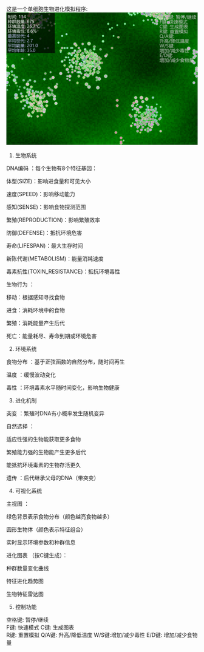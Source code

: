 这是一个单细胞生物进化模拟程序:
![可视界面](ui.png)
1. 生物系统

DNA编码 ：每个生物有8个特征基因：

体型(SIZE)：影响进食量和可见大小

速度(SPEED)：影响移动能力

感知(SENSE)：影响食物探测范围

繁殖(REPRODUCTION)：影响繁殖效率

防御(DEFENSE)：抵抗环境危害

寿命(LIFESPAN)：最大生存时间

新陈代谢(METABOLISM)：能量消耗速度

毒素抗性(TOXIN_RESISTANCE)：抵抗环境毒性

生物行为 ：

移动：根据感知寻找食物

进食：消耗环境中的食物

繁殖：消耗能量产生后代

死亡：能量耗尽、寿命到期或环境危害

2. 环境系统

食物分布 ：基于正弦函数的自然分布，随时间再生

温度 ：缓慢波动变化

毒性 ：环境毒素水平随时间变化，影响生物健康

3. 进化机制

突变 ：繁殖时DNA有小概率发生随机变异

自然选择 ：

适应性强的生物能获取更多食物

繁殖能力强的生物能产生更多后代

能抵抗环境毒素的生物存活更久

遗传 ：后代继承父母的DNA（带突变）

4. 可视化系统

主视图 ：

绿色背景表示食物分布（颜色越亮食物越多）

圆形生物体（颜色表示特征组合）

实时显示环境参数和种群信息

进化图表 （按C键生成）：

种群数量变化曲线

特征进化趋势图

生物特征雷达图

5. 控制功能

空格键: 暂停/继续  
F键: 快速模式
C键: 生成图表  
R键: 重置模拟
Q/A键: 升高/降低温度
W/S键:增加/减少毒性
E/D键: 增加/减少食物量

